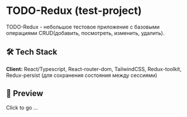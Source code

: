 # TODO-Redux (test-project)
TODO-Redux -  небольшое тестовое приложение с базовыми операциями CRUD(добавить, посмотреть, изменить, удалить).

## 🛠 Tech Stack
**Client:** React/Typescript, React-router-dom, TailwindCSS, Redux-toolkit, Redux-persist (для сохранения состояния между сессиями)

## 🔭 Preview
Click to go ...
